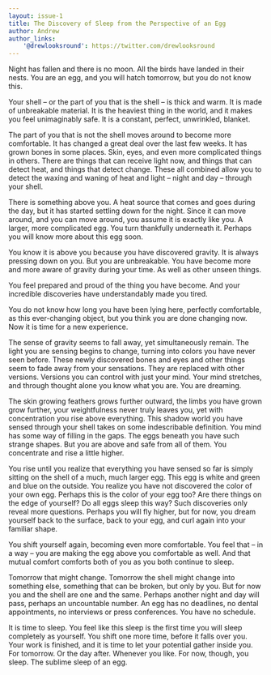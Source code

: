 ```yaml
---
layout: issue-1
title: The Discovery of Sleep from the Perspective of an Egg
author: Andrew
author_links:
    '@drewlooksround': https://twitter.com/drewlooksround
---
```


Night has fallen and there is no moon. All the birds have landed in their nests. You are an egg, and you will hatch tomorrow, but you do not know this. 

Your shell – or the part of you that is the shell – is thick and warm. It is made of unbreakable material. It is the heaviest thing in the world, and it makes you feel unimaginably safe. It is a constant, perfect, unwrinkled, blanket. 

The part of you that is not the shell moves around to become more comfortable. It has changed a great deal over the last few weeks. It has grown bones in some places. Skin, eyes, and even more complicated things in others. There are things that can receive light now, and things that can detect heat, and things that detect change. These all combined allow you to detect the waxing and waning of heat and light – night and day – through your shell. 

There is something above you. A heat source that comes and goes during the day, but it has started settling down for the night. Since it can move around, and you can move around, you assume it is exactly like you. A larger, more complicated egg. You turn thankfully underneath it. Perhaps you will know more about this egg soon. 

You know it is above you because you have discovered gravity. It is always pressing down on you. But you are unbreakable. You have become more and more aware of gravity during your time. As well as other unseen things. 

You feel prepared and proud of the thing you have become. And your incredible discoveries have understandably made you tired. 

You do not know how long you have been lying here, perfectly comfortable, as this ever-changing object, but you think you are done changing now. Now it is time for a new experience. 

The sense of gravity seems to fall away, yet simultaneously remain. The light you are sensing begins to change, turning into colors you have never seen before. These newly discovered bones and eyes and other things seem to fade away from your sensations. They are replaced with other versions. Versions you can control with just your mind. Your mind stretches, and through thought alone you know what you are. You are dreaming. 

The skin growing feathers grows further outward, the limbs you have grown grow further, your weightfulness never truly leaves you, yet with concentration you rise above everything. This shadow world you have sensed through your shell takes on some indescribable definition. You mind has some way of filling in the gaps. The eggs beneath you have such strange shapes. But you are above and safe from all of them. You concentrate and rise a little higher. 

You rise until you realize that everything you have sensed so far is simply sitting on the shell of a much, much larger egg. This egg is white and green and blue on the outside. You realize you have not discovered the color of your own egg. Perhaps this is the color of your egg too? Are there things on the edge of yourself? Do all eggs sleep this way? Such discoveries only reveal more questions. Perhaps you will fly higher, but for now, you dream yourself back to the surface, back to your egg, and curl again into your familiar shape. 

You shift yourself again, becoming even more comfortable. You feel that – in a way – you are making the egg above you comfortable as well. And that mutual comfort comforts both of you as you both continue to sleep.

Tomorrow that might change. Tomorrow the shell might change into something else, something that can be broken, but only by you. But for now you and the shell are one and the same. Perhaps another night and day will pass, perhaps an uncountable number. An egg has no deadlines, no dental appointments, no interviews or press conferences. You have no schedule.  

It is time to sleep. You feel like this sleep is the first time you will sleep completely as yourself. You shift one more time, before it falls over you. Your work is finished, and it is time to let your potential gather inside you. For tomorrow. Or the day after. Whenever you like. For now, though, you sleep. The sublime sleep of an egg.